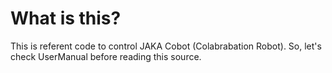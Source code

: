 # What is this?
This is referent code to control JAKA Cobot (Colabrabation Robot). So, let's check UserManual before reading this source.
